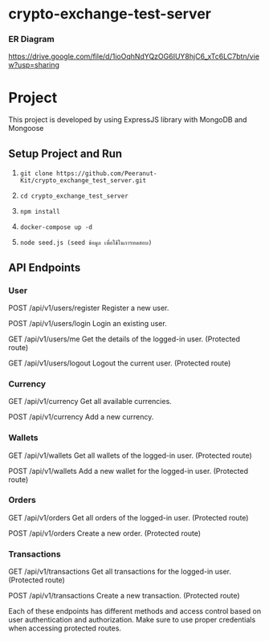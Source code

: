 # crypto-exchange-test-server

### ER Diagram
https://drive.google.com/file/d/1ioOqhNdYQzOG6IUY8hjC6_xTc6LC7btn/view?usp=sharing

# Project
This project is developed by using ExpressJS library with MongoDB and Mongoose

## Setup Project and Run
1. ```git clone https://github.com/Peeranut-Kit/crypto_exchange_test_server.git```

2. ```cd crypto_exchange_test_server```

3. ```npm install```

4. ```docker-compose up -d```

5. ```node seed.js (seed ข้อมูล เพื่อใช้ในการทดสอบ)```

## API Endpoints
### User
POST /api/v1/users/register
Register a new user.

POST /api/v1/users/login
Login an existing user.

GET /api/v1/users/me
Get the details of the logged-in user. (Protected route)

GET /api/v1/users/logout
Logout the current user. (Protected route)

### Currency
GET /api/v1/currency
Get all available currencies.

POST /api/v1/currency
Add a new currency.

### Wallets
GET /api/v1/wallets
Get all wallets of the logged-in user. (Protected route)

POST /api/v1/wallets
Add a new wallet for the logged-in user. (Protected route)

### Orders
GET /api/v1/orders
Get all orders of the logged-in user. (Protected route)

POST /api/v1/orders
Create a new order. (Protected route)

### Transactions
GET /api/v1/transactions
Get all transactions for the logged-in user. (Protected route)

POST /api/v1/transactions
Create a new transaction. (Protected route)


Each of these endpoints has different methods and access control based on user authentication and authorization. Make sure to use proper credentials when accessing protected routes.
